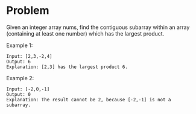 # Problem

Given an integer array nums, find the contiguous subarray within an array (containing at least one number) which has the largest product.

Example 1:
```code
Input: [2,3,-2,4]
Output: 6
Explanation: [2,3] has the largest product 6.
```
Example 2:

```code
Input: [-2,0,-1]
Output: 0
Explanation: The result cannot be 2, because [-2,-1] is not a subarray.
```

